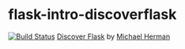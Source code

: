 # flask-intro-discoverflask
[![Build Status](https://travis-ci.com/ngchanway/flask-intro-discoverflask.svg?branch=master)](https://travis-ci.com/ngchanway/flask-intro-discoverflask)
[Discover Flask](http://discoverflask.com) by [Michael Herman](https://www.youtube.com/playlist?list=PLLjmbh6XPGK4ISY747FUHXEl9lBxre4mM)
